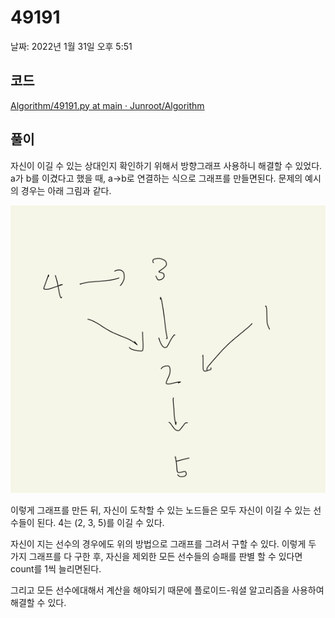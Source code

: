 # 49191

날짜: 2022년 1월 31일 오후 5:51

## 코드

[Algorithm/49191.py at main · Junroot/Algorithm](https://github.com/Junroot/Algorithm/blob/main/programmers/49191.py)

## 풀이

자신이 이길 수 있는 상대인지 확인하기 위해서 방향그래프 사용하니 해결할 수 있었다. a가 b를 이겼다고 했을 때, a→b로 연결하는 식으로 그래프를 만들면된다. 문제의 예시의 경우는 아래 그림과 같다.

![Untitled](assets/Untitled-4555587.png)

이렇게 그래프를 만든 뒤, 자신이 도착할 수 있는 노드들은 모두 자신이 이길 수 있는 선수들이 된다. 4는 (2, 3, 5)를 이길 수 있다.

자신이 지는 선수의 경우에도 위의 방법으로 그래프를 그려서 구할 수 있다. 이렇게 두 가지 그래프를 다 구한 후, 자신을 제외한 모든 선수들의 승패를 판별 할 수 있다면 count를 1씩 늘리면된다.

그리고 모든 선수에대해서 계산을 해야되기 때문에 플로이드-워셜 알고리즘을 사용하여 해결할 수 있다.